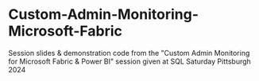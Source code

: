 # Custom-Admin-Monitoring-Microsoft-Fabric
Session slides &amp; demonstration code from the "Custom Admin Monitoring for Microsoft Fabric &amp; Power BI" session given at SQL Saturday Pittsburgh 2024
